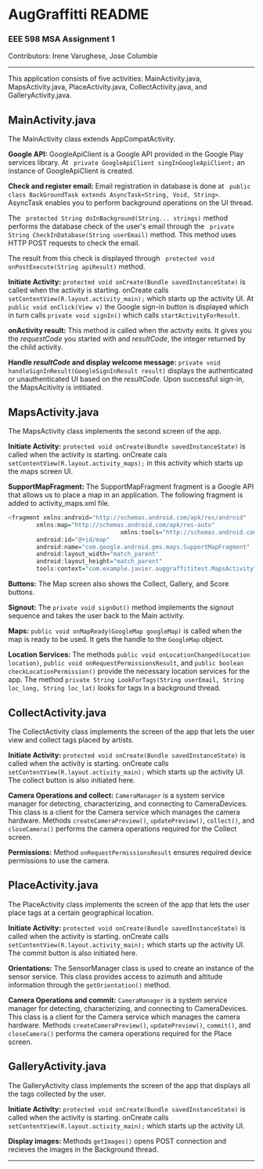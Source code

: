 # AugGraffitti README
### EEE 598 MSA Assignment 1
Contributors: Irene Varughese, Jose Columbie


___

This application consists of five activities: MainActivity.java, MapsActivity.java, PlaceActivity.java, CollectActivity.java, and GalleryActivity.java.

## MainActivity.java

The MainActivity class extends AppCompatActivity.

**Google API:** GoogleApiClient is a Google API provided in the Google Play services library. At ``` private GoogleApiClient singInGoogleApiClient;``` an instance of GoogleApiClient is created. 

**Check and register email:** Email registration in database is done at ``` public class BackGroundTask extends AsyncTask<String, Void, String>```. AsyncTask enables you to perform background operations on the UI thread. 

The ``` protected String doInBackground(String... strings)``` method performs the database check of the user's email through the ``` private String CheckInDatabase(String userEmail)``` method. This method uses HTTP POST requests to check the email. 

The result from this check is displayed through ``` protected void onPostExecute(String apiResult)``` method. 
 
**Initiate Activity:** ```protected void onCreate(Bundle savedInstanceState)``` is called when the activity is starting. onCreate calls ```setContentView(R.layout.activity_main);``` which starts up the activity UI. At ```public void onClick(View v)``` the Google sign-in button is displayed which in turn calls ```private void signIn()``` which calls ```startActivityForResult```.

**onActivity result:** This method is called when the activity exits. It gives you the *requestCode* you started with and *resultCode*, the integer returned by the child activity. 

**Handle *resultCode* and display welcome message:** ```private void handleSignInResult(GoogleSignInResult result)```  displays the authenticated or unauthenticated UI based on the *resultCode*. Upon successful sign-in, the MapsAcitivity is intitiated. 

## MapsActivity.java
 
The MapsActivity class implements the second screen of the app. 

**Initiate Activity:** ```protected void onCreate(Bundle savedInstanceState)``` is called when the activity is starting. onCreate cals ```setContentView(R.layout.activity_maps);``` in this activity which starts up the maps screen UI. 

**SupportMapFragment:** The SupportMapFragment fragment is a Google API that allows us to place a map in an application. The following fragment is added to activity_maps.xml file.
```R
<fragment xmlns:android="http://schemas.android.com/apk/res/android"
        xmlns:map="http://schemas.android.com/apk/res-auto"
								xmlns:tools="http://schemas.android.com/tools"
        android:id="@+id/map"
        android:name="com.google.android.gms.maps.SupportMapFragment"
        android:layout_width="match_parent"
        android:layout_height="match_parent"
        tools:context="com.example.javier.auggraffititest.MapsActivity" />
```
**Buttons:** The Map screen also shows the Collect, Gallery, and Score buttons.

**Signout:** The ```private void signOut()``` method implements the signout sequence and takes the user back to the Main activity. 

**Maps:** ```public void onMapReady(GoogleMap googleMap)``` is called when the map is ready to be used. 
It gets the handle to the ```GoogleMap``` object. 

**Location Services:** The methods ```public void onLocationChanged(Location location)```, ```public void onRequestPermissionsResult```, and ```public boolean checkLocationPermission()``` provide the necessary location services for the app. The method ```private String LookForTags(String userEmail, String loc_long, String loc_lat)``` looks for tags in a background thread.


## CollectActivity.java
 
The CollectActivity class implements the screen of the app that lets the user view and collect tags placed by artists. 

**Initiate Activity:** ```protected void onCreate(Bundle savedInstanceState)``` is called when the activity is starting. onCreate calls ```setContentView(R.layout.activity_main);``` which starts up the activity UI. The collect button is also initiated here. 

**Camera Operations and collect:** ```CameraManager``` is a system service manager for detecting, characterizing, and connecting to CameraDevices. This class is a client for the Camera service which manages the camera hardware. Methods ```createCameraPreview()```, ```updatePreview()```, ```collect()```, and ```closeCamera()``` performs the camera operations required for the Collect screen.

**Permissions:** Method ```onRequestPermissionsResult``` ensures required device permissions to use the camera.

## PlaceActivity.java
 
The PlaceActivity class implements the screen of the app that lets the user place tags at a certain geographical location. 

**Initiate Activity:** ```protected void onCreate(Bundle savedInstanceState)``` is called when the activity is starting. onCreate calls ```setContentView(R.layout.activity_main);``` which starts up the activity UI. The commit button is also initiated here.

**Orientations:** The SensorManager class is used to create an instance of the sensor service. This class provides access to azimuth and altitude information through the ```getOrientation()``` method.

**Camera Operations and commit:** ```CameraManager``` is a system service manager for detecting, characterizing, and connecting to CameraDevices. This class is a client for the Camera service which manages the camera hardware. Methods ```createCameraPreview()```, ```updatePreview()```, ```commit()```, and ```closeCamera()``` performs the camera operations required for the Place screen. 


## GalleryActivity.java
 
The GalleryActivity class implements the screen of the app that displays all the tags collected by the user. 

**Initiate Activity:** ```protected void onCreate(Bundle savedInstanceState)``` is called when the activity is starting. onCreate calls ```setContentView(R.layout.activity_main);``` which starts up the activity UI.

**Display images:** Methods ```getImages()``` opens POST connection and recieves the images in the Background thread. 





***

